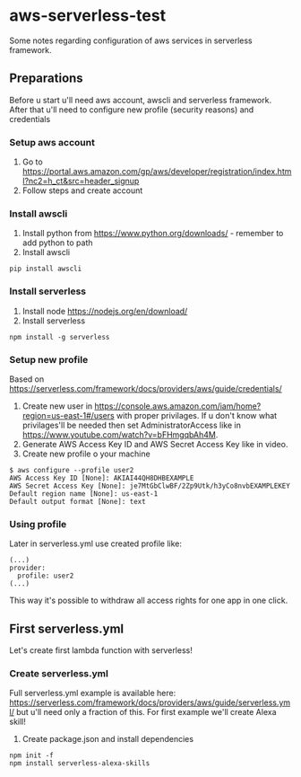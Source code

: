 # aws-serverless-test
Some notes regarding configuration of aws services in serverless framework.

## Preparations
Before u start u'll need aws account, awscli and serverless framework. After that u'll need to configure new profile (security reasons) and credentials

### Setup aws account
1. Go to https://portal.aws.amazon.com/gp/aws/developer/registration/index.html?nc2=h_ct&src=header_signup 
2. Follow steps and create account

### Install awscli
1. Install python from https://www.python.org/downloads/ - remember to add python to path
2. Install awscli
```
pip install awscli
```

### Install serverless
1. Install node https://nodejs.org/en/download/
2. Install serverless
```
npm install -g serverless
```

### Setup new profile
Based on https://serverless.com/framework/docs/providers/aws/guide/credentials/
1. Create new user in https://console.aws.amazon.com/iam/home?region=us-east-1#/users with proper privilages. If u don't know what privilages'll be needed then set AdministratorAccess like in https://www.youtube.com/watch?v=bFHmgqbAh4M.
2. Generate AWS Access Key ID and AWS Secret Access Key like in video.
3. Create new profile o your machine
```
$ aws configure --profile user2
AWS Access Key ID [None]: AKIAI44QH8DHBEXAMPLE
AWS Secret Access Key [None]: je7MtGbClwBF/2Zp9Utk/h3yCo8nvbEXAMPLEKEY
Default region name [None]: us-east-1
Default output format [None]: text
```

### Using profile
Later in serverless.yml use created profile like:
```
(...)
provider:
  profile: user2
(...)
```
This way it's possible to withdraw all access rights for one app in one click.

## First serverless.yml
Let's create first lambda function with serverless!

### Create serverless.yml
Full serverless.yml example is available here: https://serverless.com/framework/docs/providers/aws/guide/serverless.yml/ but u'll need only a fraction of this.
For first example we'll create Alexa skill!
1. Create package.json and install dependencies
```
npm init -f
npm install serverless-alexa-skills
```
